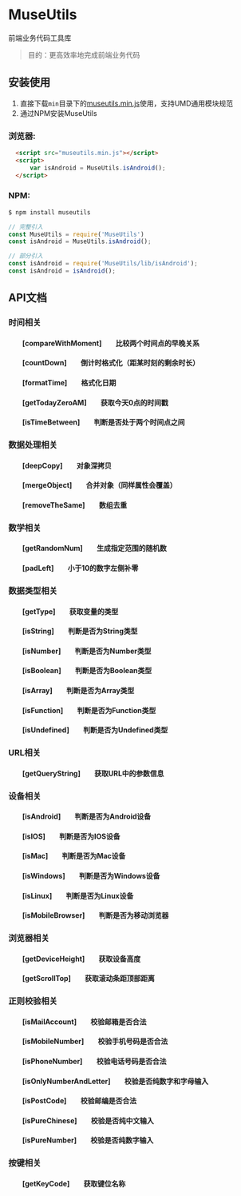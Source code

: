 # MuseUtils
前端业务代码工具库

> 目的：更高效率地完成前端业务代码

## 安装使用

1. 直接下载`min`目录下的[museutils.min.js](https://github.com/ryanism37/MuseUtils/blob/master/min/museutils.min.js)使用，支持UMD通用模块规范  
2. 通过NPM安装MuseUtils

### 浏览器:
``` html
  <script src="museutils.min.js"></script>
  <script>
      var isAndroid = MuseUtils.isAndroid();
  </script>
```

### NPM:
``` bash
$ npm install museutils
```

``` javascript
// 完整引入
const MuseUtils = require('MuseUtils')
const isAndroid = MuseUtils.isAndroid();

// 部分引入
const isAndroid = require('MuseUtils/lib/isAndroid');
const isAndroid = isAndroid();
```

## API文档

### 时间相关  
#### &emsp;&emsp;[compareWithMoment]&emsp;&emsp;比较两个时间点的早晚关系
#### &emsp;&emsp;[countDown]&emsp;&emsp;倒计时格式化（距某时刻的剩余时长）
#### &emsp;&emsp;[formatTime]&emsp;&emsp;格式化日期
#### &emsp;&emsp;[getTodayZeroAM]&emsp;&emsp;获取今天0点的时间戳
#### &emsp;&emsp;[isTimeBetween]&emsp;&emsp;判断是否处于两个时间点之间

### 数据处理相关  
#### &emsp;&emsp;[deepCopy]&emsp;&emsp;对象深拷贝
#### &emsp;&emsp;[mergeObject]&emsp;&emsp;合并对象（同样属性会覆盖）
#### &emsp;&emsp;[removeTheSame]&emsp;&emsp;数组去重

### 数学相关  
#### &emsp;&emsp;[getRandomNum]&emsp;&emsp;生成指定范围的随机数
#### &emsp;&emsp;[padLeft]&emsp;&emsp;小于10的数字左侧补零

### 数据类型相关  
#### &emsp;&emsp;[getType]&emsp;&emsp;获取变量的类型
#### &emsp;&emsp;[isString]&emsp;&emsp;判断是否为String类型
#### &emsp;&emsp;[isNumber]&emsp;&emsp;判断是否为Number类型
#### &emsp;&emsp;[isBoolean]&emsp;&emsp;判断是否为Boolean类型
#### &emsp;&emsp;[isArray]&emsp;&emsp;判断是否为Array类型
#### &emsp;&emsp;[isFunction]&emsp;&emsp;判断是否为Function类型
#### &emsp;&emsp;[isUndefined]&emsp;&emsp;判断是否为Undefined类型

### URL相关  
#### &emsp;&emsp;[getQueryString]&emsp;&emsp;获取URL中的参数信息

### 设备相关  
#### &emsp;&emsp;[isAndroid]&emsp;&emsp;判断是否为Android设备
#### &emsp;&emsp;[isIOS]&emsp;&emsp;判断是否为IOS设备
#### &emsp;&emsp;[isMac]&emsp;&emsp;判断是否为Mac设备
#### &emsp;&emsp;[isWindows]&emsp;&emsp;判断是否为Windows设备
#### &emsp;&emsp;[isLinux]&emsp;&emsp;判断是否为Linux设备
#### &emsp;&emsp;[isMobileBrowser]&emsp;&emsp;判断是否为移动浏览器

### 浏览器相关  
#### &emsp;&emsp;[getDeviceHeight]&emsp;&emsp;获取设备高度
#### &emsp;&emsp;[getScrollTop]&emsp;&emsp;获取滚动条距顶部距离

### 正则校验相关  
#### &emsp;&emsp;[isMailAccount]&emsp;&emsp;校验邮箱是否合法
#### &emsp;&emsp;[isMobileNumber]&emsp;&emsp;校验手机号码是否合法
#### &emsp;&emsp;[isPhoneNumber]&emsp;&emsp;校验电话号码是否合法
#### &emsp;&emsp;[isOnlyNumberAndLetter]&emsp;&emsp;校验是否纯数字和字母输入
#### &emsp;&emsp;[isPostCode]&emsp;&emsp;校验邮编是否合法
#### &emsp;&emsp;[isPureChinese]&emsp;&emsp;校验是否纯中文输入
#### &emsp;&emsp;[isPureNumber]&emsp;&emsp;校验是否纯数字输入

### 按键相关  
#### &emsp;&emsp;[getKeyCode]&emsp;&emsp;获取键位名称
    
